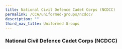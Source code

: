 ```yaml
---
title: National Civil Defence Cadet Corps (NCDCC)
permalink: /CCA/uniformed-groups/ncdcc/
description: ""
third_nav_title: Uniformed Groups
---
```

### **National Civil Defence Cadet Corps (NCDCC)**


